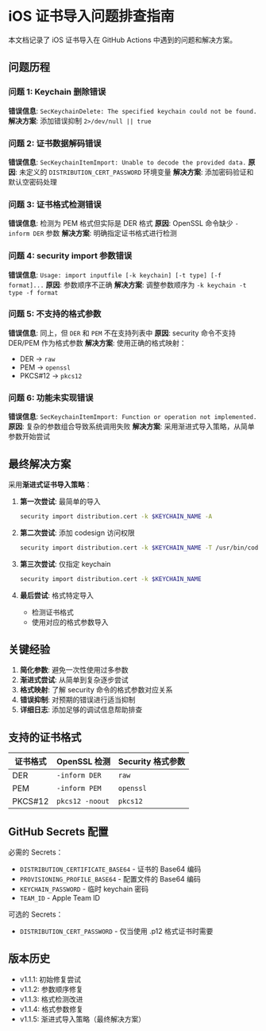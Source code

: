# iOS 证书导入问题排查指南

本文档记录了 iOS 证书导入在 GitHub Actions 中遇到的问题和解决方案。

## 问题历程

### 问题 1: Keychain 删除错误
**错误信息**: `SecKeychainDelete: The specified keychain could not be found.`
**解决方案**: 添加错误抑制 `2>/dev/null || true`

### 问题 2: 证书数据解码错误  
**错误信息**: `SecKeychainItemImport: Unable to decode the provided data.`
**原因**: 未定义的 `DISTRIBUTION_CERT_PASSWORD` 环境变量
**解决方案**: 添加密码验证和默认空密码处理

### 问题 3: 证书格式检测错误
**错误信息**: 检测为 PEM 格式但实际是 DER 格式
**原因**: OpenSSL 命令缺少 `-inform DER` 参数
**解决方案**: 明确指定证书格式进行检测

### 问题 4: security import 参数错误
**错误信息**: `Usage: import inputfile [-k keychain] [-t type] [-f format]...`
**原因**: 参数顺序不正确
**解决方案**: 调整参数顺序为 `-k keychain -t type -f format`

### 问题 5: 不支持的格式参数
**错误信息**: 同上，但 `DER` 和 `PEM` 不在支持列表中
**原因**: security 命令不支持 DER/PEM 作为格式参数
**解决方案**: 使用正确的格式映射：
- DER → `raw`
- PEM → `openssl`
- PKCS#12 → `pkcs12`

### 问题 6: 功能未实现错误
**错误信息**: `SecKeychainItemImport: Function or operation not implemented.`
**原因**: 复杂的参数组合导致系统调用失败
**解决方案**: 采用渐进式导入策略，从简单参数开始尝试

## 最终解决方案

采用**渐进式证书导入策略**：

1. **第一次尝试**: 最简单的导入
   ```bash
   security import distribution.cert -k $KEYCHAIN_NAME -A
   ```

2. **第二次尝试**: 添加 codesign 访问权限
   ```bash
   security import distribution.cert -k $KEYCHAIN_NAME -T /usr/bin/codesign
   ```

3. **第三次尝试**: 仅指定 keychain
   ```bash
   security import distribution.cert -k $KEYCHAIN_NAME
   ```

4. **最后尝试**: 格式特定导入
   - 检测证书格式
   - 使用对应的格式参数导入

## 关键经验

1. **简化参数**: 避免一次性使用过多参数
2. **渐进式尝试**: 从简单到复杂逐步尝试
3. **格式映射**: 了解 security 命令的格式参数对应关系
4. **错误抑制**: 对预期的错误进行适当抑制
5. **详细日志**: 添加足够的调试信息帮助排查

## 支持的证书格式

| 证书格式 | OpenSSL 检测 | Security 格式参数 |
|---------|-------------|------------------|
| DER     | `-inform DER` | `raw` |
| PEM     | `-inform PEM` | `openssl` |
| PKCS#12 | `pkcs12 -noout` | `pkcs12` |

## GitHub Secrets 配置

必需的 Secrets：
- `DISTRIBUTION_CERTIFICATE_BASE64` - 证书的 Base64 编码
- `PROVISIONING_PROFILE_BASE64` - 配置文件的 Base64 编码
- `KEYCHAIN_PASSWORD` - 临时 keychain 密码
- `TEAM_ID` - Apple Team ID

可选的 Secrets：
- `DISTRIBUTION_CERT_PASSWORD` - 仅当使用 .p12 格式证书时需要

## 版本历史

- v1.1.1: 初始修复尝试
- v1.1.2: 参数顺序修复
- v1.1.3: 格式检测改进
- v1.1.4: 格式参数修复
- v1.1.5: 渐进式导入策略（最终解决方案）